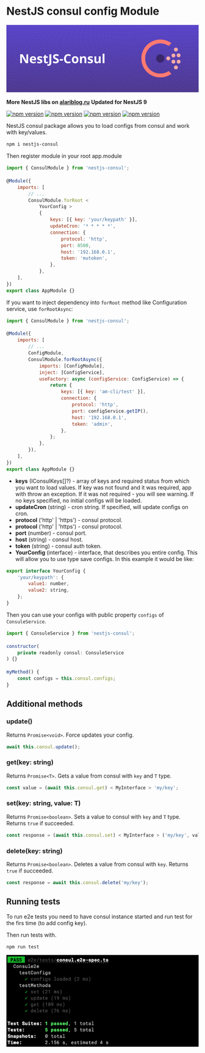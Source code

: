 # NestJS consul config Module

![alt cover](https://github.com/AlariCode/nestjs-consul/raw/master/img/logo.jpg)

**More NestJS libs on [alariblog.ru](https://purpleschool.ru)**
**Updated for NestJS 9**

[![npm version](https://badgen.net/npm/v/nestjs-consul)](https://www.npmjs.com/package/nestjs-dotenv)
[![npm version](https://badgen.net/npm/license/nestjs-consul)](https://www.npmjs.com/package/nestjs-dotenv)
[![npm version](https://badgen.net/github/open-issues/AlariCode/nestjs-consul)](https://github.com/AlariCode/nestjs-dotenv/issues)
[![npm version](https://badgen.net/github/prs/AlariCode/nestjs-consul)](https://github.com/AlariCode/nestjs-dotenv/pulls)

NestJS consul package allows you to load configs from consul and work with key/values.

```bash
npm i nestjs-consul
```

Then register module in your root app.module

```javascript
import { ConsulModule } from 'nestjs-consul';

@Module({
	imports: [
		// ...
		ConsulModule.forRoot <
			YourConfig >
			{
				keys: [{ key: 'your/keypath' }],
				updateCron: '* * * * *',
				connection: {
					protocol: 'http',
					port: 8500,
					host: '192.168.0.1',
					token: 'mutoken',
				},
			},
	],
})
export class AppModule {}
```

If you want to inject dependency into `forRoot` method like Configuration service, use `forRootAsync`:

```javascript
import { ConsulModule } from 'nestjs-consul';

@Module({
	imports: [
		// ...
		ConfigModule,
		ConsulModule.forRootAsync({
			imports: [ConfigModule],
			inject: [ConfigService],
			useFactory: async (configService: ConfigService) => {
				return {
					keys: [{ key: 'am-cli/test' }],
					connection: {
						protocol: 'http',
						port: configService.getIP(),
						host: '192.168.0.1',
						token: 'admin',
					},
				};
			},
		}),
	],
})
export class AppModule {}
```

-   **keys** (IConsulKeys[]?) - array of keys and required status from which you want to load values. If key was not found and it was required, app with throw an exception. If it was not required - you will see warning. If no keys specified, no initial configs will be loaded.
-   **updateCron** (string) - cron string. If specified, will update configs on cron.
-   **protocol** ('http' | 'https') - consul protocol.
-   **protocol** ('http' | 'https') - consul protocol.
-   **port** (number) - consul port.
-   **host** (string) - consul host.
-   **token** (string) - consul auth token.
-   **YourConfig** (interface) - interface, that describes you entire config. This will allow you to use type save configs. In this example it would be like:

```javascript
export interface YourConfig {
	'your/keypath': {
		value1: number,
		value2: string,
	};
}
```

Then you can use your configs with public property `configs` of `ConsuleService`.

```javascript
import { ConsuleService } from 'nestjs-consul';

constructor(
	private readonly consul: ConsuleService
) {}

myMethod() {
    const configs = this.consul.configs;
}

```

## Additional methods

### update()

Returns `Promise<void>`. Force updates your config.

```javascript
await this.consul.update();
```

### get<T>(key: string)

Returns `Promise<T>`. Gets a value from consul with `key` and `T` type.

```javascript
const value = (await this.consul.get) < MyInterface > 'my/key';
```

### set<T>(key: string, value: T)

Returns `Promise<boolean>`. Sets a value to consul with `key` and `T` type. Returns `true` if succeeded.

```javascript
const response = (await this.consul.set) < MyInterface > ('my/key', value);
```

### delete(key: string)

Returns `Promise<boolean>`. Deletes a value from consul with `key`. Returns `true` if succeeded.

```javascript
const response = await this.consul.delete('my/key');
```

## Running tests

To run e2e tests you need to have consul instance started and run test for the firs time (to add config key).

Then run tests with.

```
npm run test
```

![alt cover](https://github.com/AlariCode/nestjs-consul/raw/master/img/tests.png)
